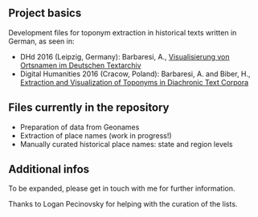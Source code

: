## Project basics

Development files for toponym extraction in historical texts written in German, as seen in:

* DHd 2016 (Leipzig, Germany): Barbaresi, A., [Visualisierung von Ortsnamen im Deutschen Textarchiv](https://www.conftool.pro/dhd2016/index.php?page=browseSessions&form_session=60#paperID108)
* Digital Humanities 2016 (Cracow, Poland): Barbaresi, A. and Biber, H., [Extraction and Visualization of Toponyms in Diachronic Text
Corpora](http://dh2016.adho.org/)

## Files currently in the repository

* Preparation of data from Geonames
* Extraction of place names (work in progress!)
* Manually curated historical place names: state and region levels

## Additional infos

To be expanded, please get in touch with me for further information.

Thanks to Logan Pecinovsky for helping with the curation of the lists. 
